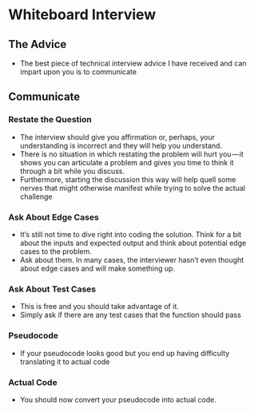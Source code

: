 # Whiteboard Interview

## The Advice

* The best piece of technical interview advice I have received and can impart upon you is to communicate

## Communicate

### Restate the Question

* The interview should give you affirmation or, perhaps, your understanding is incorrect and they will help you understand.
* There is no situation in which restating the problem will hurt you — it shows you can articulate a problem and gives you time to think it through a bit while you discuss.
* Furthermore, starting the discussion this way will help quell some nerves that might otherwise manifest while trying to solve the actual challenge

### Ask About Edge Cases

* It’s still not time to dive right into coding the solution. Think for a bit about the inputs and expected output and think about potential edge cases to the problem.
* Ask about them. In many cases, the interviewer hasn’t even thought about edge cases and will make something up. 

### Ask About Test Cases

* This is free and you should take advantage of it.
* Simply ask if there are any test cases that the function should pass

### Pseudocode

* If your pseudocode looks good but you end up having difficulty translating it to actual code

### Actual Code

* You should now convert your pseudocode into actual code.
